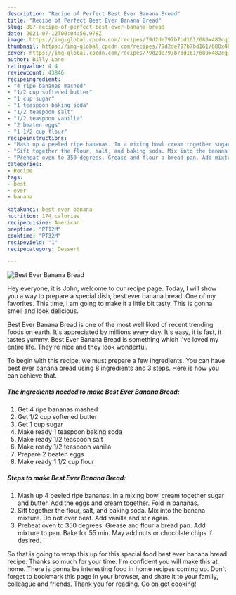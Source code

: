 ```yaml
---
description: "Recipe of Perfect Best Ever Banana Bread"
title: "Recipe of Perfect Best Ever Banana Bread"
slug: 807-recipe-of-perfect-best-ever-banana-bread
date: 2021-07-12T00:04:56.978Z
image: https://img-global.cpcdn.com/recipes/79d2de797b7bd161/680x482cq70/best-ever-banana-bread-recipe-main-photo.jpg
thumbnail: https://img-global.cpcdn.com/recipes/79d2de797b7bd161/680x482cq70/best-ever-banana-bread-recipe-main-photo.jpg
cover: https://img-global.cpcdn.com/recipes/79d2de797b7bd161/680x482cq70/best-ever-banana-bread-recipe-main-photo.jpg
author: Billy Lane
ratingvalue: 4.4
reviewcount: 43846
recipeingredient:
- "4 ripe bananas mashed"
- "1/2 cup softened butter"
- "1 cup sugar"
- "1 teaspoon baking soda"
- "1/2 teaspoon salt"
- "1/2 teaspoon vanilla"
- "2 beaten eggs"
- "1 1/2 cup flour"
recipeinstructions:
- "Mash up 4 peeled ripe bananas. In a mixing bowl cream together sugar and butter. Add the eggs and cream together. Fold in bananas."
- "Sift together the flour, salt, and baking soda. Mix into the banana mixture. Do not over beat. Add vanilla and stir again."
- "Preheat oven to 350 degrees. Grease and flour a bread pan. Add mixture to pan. Bake for 55 min. May add nuts or chocolate chips if desired."
categories:
- Recipe
tags:
- best
- ever
- banana

katakunci: best ever banana 
nutrition: 174 calories
recipecuisine: American
preptime: "PT12M"
cooktime: "PT32M"
recipeyield: "1"
recipecategory: Dessert

---
```



![Best Ever Banana Bread](https://img-global.cpcdn.com/recipes/79d2de797b7bd161/680x482cq70/best-ever-banana-bread-recipe-main-photo.jpg)

Hey everyone, it is John, welcome to our recipe page. Today, I will show you a way to prepare a special dish, best ever banana bread. One of my favorites. This time, I am going to make it a little bit tasty. This is gonna smell and look delicious.



Best Ever Banana Bread is one of the most well liked of recent trending foods on earth. It's appreciated by millions every day. It's easy, it is fast, it tastes yummy. Best Ever Banana Bread is something which I've loved my entire life. They're nice and they look wonderful.


To begin with this recipe, we must prepare a few ingredients. You can have best ever banana bread using 8 ingredients and 3 steps. Here is how you can achieve that.

<!--inarticleads1-->

##### The ingredients needed to make Best Ever Banana Bread:

1. Get 4 ripe bananas mashed
1. Get 1/2 cup softened butter
1. Get 1 cup sugar
1. Make ready 1 teaspoon baking soda
1. Make ready 1/2 teaspoon salt
1. Make ready 1/2 teaspoon vanilla
1. Prepare 2 beaten eggs
1. Make ready 1 1/2 cup flour




<!--inarticleads2-->

##### Steps to make Best Ever Banana Bread:

1. Mash up 4 peeled ripe bananas. In a mixing bowl cream together sugar and butter. Add the eggs and cream together. Fold in bananas.
1. Sift together the flour, salt, and baking soda. Mix into the banana mixture. Do not over beat. Add vanilla and stir again.
1. Preheat oven to 350 degrees. Grease and flour a bread pan. Add mixture to pan. Bake for 55 min. May add nuts or chocolate chips if desired.




So that is going to wrap this up for this special food best ever banana bread recipe. Thanks so much for your time. I'm confident you will make this at home. There is gonna be interesting food in home recipes coming up. Don't forget to bookmark this page in your browser, and share it to your family, colleague and friends. Thank you for reading. Go on get cooking!
